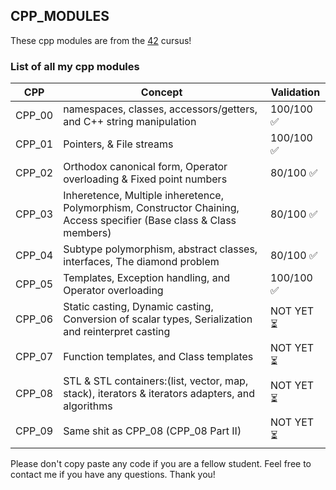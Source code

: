 ## CPP_MODULES

These cpp modules are from the [42](https://42.fr) cursus!

### List of all my cpp modules

| CPP | Concept | Validation |
| ------ | ------ | ------ |
| CPP_00 | namespaces, classes, accessors/getters, and C++ string manipulation | 100/100 ✅ |
| CPP_01 | Pointers, & File streams | 100/100 ✅ |
| CPP_02 | Orthodox canonical form, Operator overloading & Fixed point numbers |  80/100 ✅ |
| CPP_03 | Inheretence, Multiple inheretence, Polymorphism, Constructor Chaining, Access specifier (Base class & Class members) |  80/100 ✅ |
| CPP_04 | Subtype polymorphism, abstract classes, interfaces, The diamond problem | 80/100 ✅ |
| CPP_05 | Templates, Exception handling, and Operator overloading | 100/100 ✅ |
| CPP_06 | Static casting, Dynamic casting, Conversion of scalar types, Serialization and reinterpret casting | NOT YET ⏳ |
| CPP_07 | Function templates, and Class templates | NOT YET ⏳ |
| CPP_08 | STL & STL containers:(list, vector, map, stack), iterators & iterators adapters, and algorithms  | NOT YET ⏳ |
| CPP_09 | Same shit as CPP_08 (CPP_08 Part II) | NOT YET ⏳ |

Please don't copy paste any code if you are a fellow student.
Feel free to contact me if you have any questions. Thank you!

